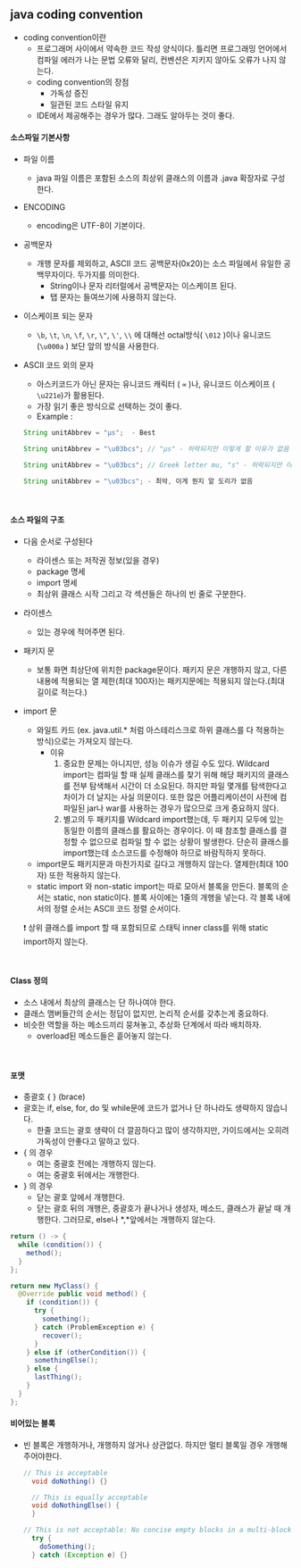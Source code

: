 ## java coding convention

- coding convention이란
  - 프로그래머 사이에서 약속한 코드 작성 양식이다.
    틀리면 프로그래밍 언어에서 컴파일 에러가 나는 문법 오류와 달리, 컨벤션은 지키지 않아도 오류가 나지 않는다.
  - coding convention의 장점
    - 가독성 증진
    - 일관된 코드 스타일 유지
  - IDE에서 제공해주는 경우가 많다. 그래도 알아두는 것이 좋다.



#### 소스파일 기본사항

- 파일 이름
  - java 파일 이름은 포함된 소스의 최상위 클래스의 이름과 .java 확장자로 구성한다.

- ENCODING
  - encoding은 UTF-8이 기본이다.
  
- 공백문자
  - 개행 문자를 제외하고, ASCII 코드 공백문자(0x20)는 소스 파일에서 유일한 공백무자이다. 두가지를 의미한다.
    - String이나 문자 리터럴에서 공백문자는 이스케이프 된다.
    - 탭 문자는 들여쓰기에 사용하지 않는다.
  
- 이스케이프 되는 문자

  - `\b`, `\t`, `\n`, `\f`, `\r`, `\"`, `\'`, `\\` 에 대해선 octal방식( `\012` )이나 유니코드(`\u000a` ) 보단 앞의 방식을 사용한다.

- ASCII 코드 외의 문자

  - 아스키코드가 아닌 문자는 유니코드 캐릭터  ( `∞` )나,  유니코드 이스케이프  ( `\u221e`)가 활용된다.
  - 가장 읽기 좋은 방식으로 선택하는 것이 좋다.
  - Example :

  ```java
  String unitAbbrev = "μs";  - Best
  
  String unitAbbrev = "\u03bcs"; // "μs" - 허락되지만 이렇게 할 이유가 없음
  
  String unitAbbrev = "\u03bcs"; // Greek letter mu, "s" - 허락되지만 이상해보이고, 오해를 살 여지가 있음
  
  String unitAbbrev = "\u03bcs"; - 최악, 이게 뭔지 알 도리가 없음
  ```


<br/>

#### 소스 파일의 구조

- 다음 순서로 구성된다
  - 라이센스 또는 저작권 정보(있을 경우)
  - package 명세
  - import 명세
  - 최상위 클래스 시작 그리고 각 섹션들은 하나의 빈 줄로 구분한다.
  
- 라이센스
  - 있는 경우에 적어주면 된다.
  
- 패키지 문
  - 보통 화면 최상단에 위치한 package문이다. 패키지 문은 개행하지 않고, 다른 내용에 적용되는 열 제한(최대 100자)는 패키지문에는 적용되지 않는다.(최대 길이로 적는다.)
  
- import 문
  - 와일트 카드 (ex. java.util.* 처럼 아스테리스크로 하위 클래스를 다 적용하는 방식)으로는 가져오지 않는다.
    - 이유
      1.  중요한 문제는 아니지만, 성능 이슈가 생길 수도 있다. Wildcard import는 컴파일 할 때 실제 클래스를 찾기 위해 해당 패키지의 클래스를 전부 탐색해서 시간이 더 소요된다. 하지만 파일 몇개를 탐색한다고 차이가 더 날지는 사실 의문이다. 또한 많은 어플리케이션이 사전에 컴파일된 jar나 war를 사용하는 경우가 많으므로 크게 중요하지 않다.
      2.  별고의 두 패키지를 Wildcard import했는데, 두 패키지 모두에 있는 동일한 이름의 클래스를 활요하는 경우이다. 이 때 참조할 클래스를 결정할 수 없으므로 컴파일 할 수 없는 상황이 발생한다. 단순히 클래스를 import했는데 소스코드를 수정해야 하므로 바람직하지 못하다.
  - import문도 패키지문과 마찬가지로 길다고 개행하지 않는다. 열제한(최대 100자) 또한 적용하지 않는다.
  - static import 와 non-static import는 따로 모아서 블록을 만든다. 블록의 순서는 static, non static이다. 블록 사이에는 1줄의 개행을 넣는다. 각 블록 내에서의 정렬 순서는 ASCII 코드 정렬 순서이다.
  
  ❗ 상위 클래스를 import 할 때 포함되므로 스태틱 inner class를 위해 static import하지 않는다.

<br/>

#### Class 정의

- 소스 내에서 최상의 클래스는 단 하나여야 한다.
- 클래스 맴버들간의 순서는 정답이 없지만, 논리적 순서를 갖추는게 중요하다.
- 비슷한 역할을 하는 메소드끼리 뭉쳐놓고, 추상화 단계에서 따라 배치하자.
  - overload된 메소드들은 흩어놓지 않는다.

<br/>

#### 포맷

- 중괄호 { } (brace)
- 괄호는 if, else, for, do 및 while문에 코드가 없거나 단 하나라도 생략하지 않습니다.
  - 한줄 코드는 괄호 생략이 더 깔끔하다고 많이 생각하지만, 가이드에서는 오히려 가독성이 안좋다고 말하고 있다.
- { 의 경우
  - 여는 중괄호 전에는 개행하지 않는다.
  - 여는 중괄호 뒤에서는 개행한다.
- } 의 경우
  - 닫는 괄호 앞에서 개행한다.
  - 닫는 괄호 뒤의 개행은, 중괄호가 끝나거나 생성자, 메소드, 클래스가 끝날 때 개행한다. 그러므로, else나 *,*앞에서는 개행하지 않는다.

```java
return () -> {
  while (condition()) {
    method();
  }
};

return new MyClass() {
  @Override public void method() {
    if (condition()) {
      try {
        something();
      } catch (ProblemException e) {
        recover();
      }
    } else if (otherCondition()) {
      somethingElse();
    } else {
      lastThing();
    }
  }
};
```

#### 비어있는 블록

- 빈 블록은 개행하거나, 개행하지 않거나 상관없다. 하지만 멀티 블록일 경우 개행해주어야한다.

  ```java
  // This is acceptable
    void doNothing() {}
  
    // This is equally acceptable
    void doNothingElse() {
    }
  
  // This is not acceptable: No concise empty blocks in a multi-block statement
    try {
      doSomething();
    } catch (Exception e) {}
  ```

  
